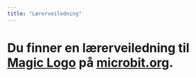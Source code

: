 ```yaml
---
title: "Lærerveiledning"
---
```


# Du finner en lærerveiledning til [Magic Logo](https://www.microbit.co.uk/blocks/lessons/magic-logo/activity) på [microbit.org](https://www.microbit.co.uk/blocks/lessons/magic-logo).
